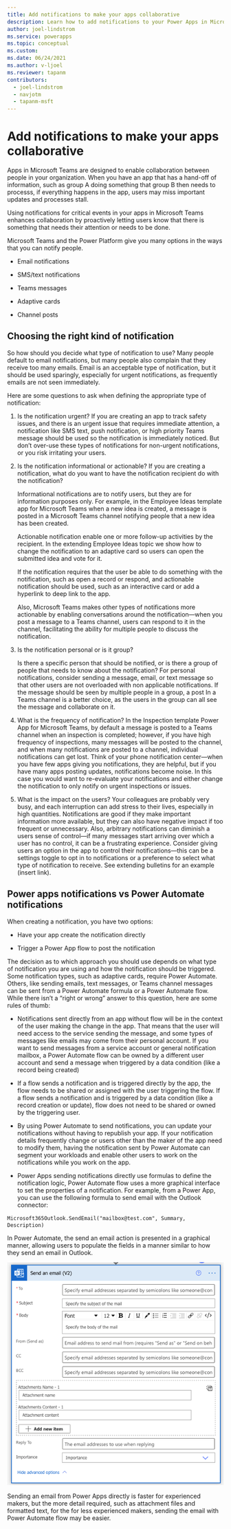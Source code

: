```yaml
---
title: Add notifications to make your apps collaborative
description: Learn how to add notifications to your Power Apps in Microsoft Teams to make them more collaborative
author: joel-lindstrom
ms.service: powerapps
ms.topic: conceptual
ms.custom: 
ms.date: 06/24/2021
ms.author: v-ljoel
ms.reviewer: tapanm
contributors:
  - joel-lindstrom
  - navjotm
  - tapanm-msft
---
```


# Add notifications to make your apps collaborative

Apps in Microsoft Teams are designed to enable collaboration between people in your organization. When you have an app that has a hand-off of information, such as group A doing something that group B then needs to processs, if everything happens in the app, users may miss important updates and processes stall.

Using notifications for critical events in your apps in Microsoft Teams enhances collaboration by proactively letting users know that there is something that needs their attention or needs to be done.

Microsoft Teams and the Power Platform give you many options in the ways that you can notify people.

-   Email notifications

-   SMS/text notifications

-   Teams messages

-   Adaptive cards

-   Channel posts

## Choosing the right kind of notification

So how should you decide what type of notification to use? Many people default to email notifications, but many people also complain that they receive too many emails. Email is an acceptable type of notification, but it should be used sparingly, especially for urgent notifications, as frequently emails are not seen immediately.

Here are some questions to ask when defining the appropriate type of notification:

1.  Is the notification urgent? If you are creating an app to track safety issues, and there is an urgent issue that requires immediate attention, a notification like SMS text, push notification, or high priority Teams message should be used so the notification is immediately noticed. But don’t over-use these types of notifications for non-urgent notifications, or you risk irritating your users.

2.  Is the notification informational or actionable? If you are creating a notification, what do you want to have the notification recipient do with the notification?

    Informational notifications are to notify users, but they are for information purposes only. For example, in the Employee Ideas template app for Microsoft Teams when a new idea is created, a message is posted in a Microsoft Teams channel notifying people that a new idea has been created.

    Actionable notification enable one or more follow-up activities by the recipient. In the extending Employee Ideas topic we show how to change the notification to an adaptive card so users can open the submitted idea and vote for it.

    If the notification requires that the user be able to do something with the notification, such as open a record or respond, and actionable notification should be used, such as an interactive card or add a hyperlink to deep link to the app.

    Also, Microsoft Teams makes other types of notifications more actionable by enabling conversations around the notification—when you post a message to a Teams channel, users can respond to it in the channel, facilitating the ability for multiple people to discuss the notification.

3.  Is the notification personal or is it group?

    Is there a specific person that should be notified, or is there a group of people that needs to know about the notification? For personal notifications, consider sending a message, email, or text message so that other users are not overloaded with non applicable notifications. If the message should be seen by multiple people in a group, a post In a Teams channel is a better choice, as the users in the group can all see the message and collaborate on it.

4.  What is the frequency of notification? In the Inspection template Power App for Microsoft Teams, by default a message is posted to a Teams channel when an inspection is completed; however, if you have high frequency of inspections, many messages will be posted to the channel, and when many notifications are posted to a channel, individual notifications can get lost. Think of your phone notification center—when you have few apps giving you notifications, they are helpful, but if you have many apps posting updates, notifications become noise. In this case you would want to re-evaluate your notifications and either change the notification to only notify on urgent inspections or issues.

5.  What is the impact on the users? Your colleagues are probably very busy, and each interruption can add stress to their lives, especially in high quantities. Notifications are good if they make important information more available, but they can also have negative impact if too frequent or unnecessary. Also, arbitrary notifications can diminish a users sense of control—if many messages start arriving over which a user has no control, it can be a frustrating experience. Consider giving users an option in the app to control their notifications—this can be a settings toggle to opt in to notifications or a preference to select what type of notification to receive. See extending bulletins for an example (insert link).

## Power apps notifications vs Power Automate notifications

When creating a notification, you have two options:

-   Have your app create the notification directly

-   Trigger a Power App flow to post the notification

The decision as to which approach you should use depends on what type of notification you are using and how the notification should be triggered. Some notification types, such as adaptive cards, require Power Automate. Others, like sending emails, text messages, or Teams channel messages can be sent from a Power Automate formula or a Power Automate flow. While there isn’t a “right or wrong” answer to this question, here are some rules of thumb:

-   Notifications sent directly from an app without flow will be in the context of the user making the change in the app. That means that the user will need access to the service sending the message, and some types of messages like emails may come from their personal account. If you want to send messages from a service account or general notification mailbox, a Power Automate flow can be owned by a different user account and send a message when triggered by a data condition (like a record being created)

-   If a flow sends a notification and is triggered directly by the app, the flow needs to be shared or assigned with the user triggering the flow. If a flow sends a notification and is triggered by a data condition (like a record creation or update), flow does not need to be shared or owned by the triggering user.

-   By using Power Automate to send notifications, you can update your notifications without having to republish your app. If your notification details frequently change or users other than the maker of the app need to modify them, having the notification sent by Power Automate can segment your workloads and enable other users to work on the notifications while you work on the app.

-   Power Apps sending notifications directly use formulas to define the notification logic, Power Automate flow uses a more graphical interface to set the properties of a notification. For example, from a Power App, you can use the following formula to send email with the Outlook connector:

```
Microsoft365Outlook.SendEmail("mailbox@test.com", Summary, Description)
```

In Power Automate, the send an email action is presented in a graphical manner, allowing users to populate the fields in a manner similar to how they send an email in Outlook.

![power apps notifications vs power automate notifications](media/add-notifications-to-make-your-apps-more-collaborative/power-apps-notifications-vs-power-automate-notifications-1.png)

Sending an email from Power Apps directly is faster for experienced makers, but the more detail required, such as attachment files and formatted text, for the for less experienced makers, sending the email with Power Automate flow may be easier.

